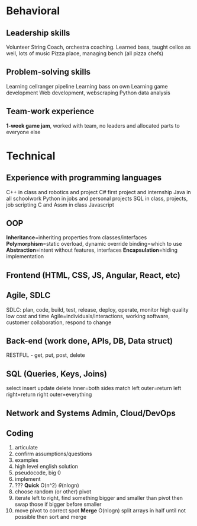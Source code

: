 # Behavioral
## Leadership skills
Volunteer String Coach, orchestra coaching. Learned bass, taught cellos as well, lots of music
Pizza place, managing bench (all pizza chefs)
## Problem-solving skills
Learning cellranger pipeline
Learning bass on own
Learning game development
Web development, webscraping
Python data analysis
## Team-work experience
**1-week game jam**, worked with team, no leaders and allocated parts to everyone else
# Technical
## Experience with programming languages
C++ in class and robotics and project
C# first project and internship
Java in all schoolwork
Python in jobs and personal projects
SQL in class, projects, job
scripting
C and Assm in class
Javascript
## OOP
**Inheritance**=inheriting properties from classes/interfaces
**Polymorphism**=static overload, dynamic override
binding=which to use
**Abstraction**=intent without features, interfaces
**Encapsulation**=hiding implementation

## Frontend (HTML, CSS, JS, Angular, React, etc)

## Agile, SDLC
SDLC: plan, code, build, test, release, deploy, operate, monitor
high quality low cost and time
Agile=individuals/interactions, working software, customer collaboration, respond to change
## Back-end (work done, APIs, DB, Data struct)
RESTFUL - get, put, post, delete
## SQL (Queries, Keys, Joins)
select insert update delete
Inner=both sides match
left outer=return left
right=return right
outer=everything
## Network and Systems Admin, Cloud/DevOps

## Coding
1. articulate
2. confirm assumptions/questions
3. examples
4. high level english solution
5. pseudocode, big 0
6. implement
7. ???
**Quick** O(n^2) $\theta$(nlogn)
1. choose random (or other) pivot
2. iterate left to right, find something bigger and smaller than pivot then swap those if bigger before smaller
3. move pivot to correct spot
**Merge** O(nlogn)
split arrays in half until not possible then sort and merge